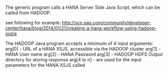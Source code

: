 
The generic program calls a HANA Server Side Java Script, which can be called from HADOOP.

see following for example:
http://scn.sap.com/community/developer-center/hana/blog/2014/01/21/creating-a-hana-workflow-using-hadoop-oozie


The HADOOP Java program accepts a minimum of 4 input arguments:
arg[0]  - URL of a HANA XSJS, accessible via the HADOOP cluster
arg[1]  - HANA User name
arg[2]  - HANA Password
arg[3]  - HADOOP HDFS Output directory for storing response
arg[4 to n] - are used for the input parameters for the HANA XSJS called

